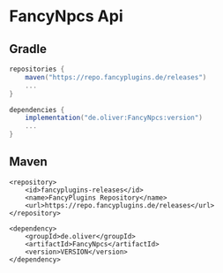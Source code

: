# FancyNpcs Api

## Gradle

```gradle
repositories {
    maven("https://repo.fancyplugins.de/releases")
    ...
}
```

```gradle
dependencies {
    implementation("de.oliver:FancyNpcs:version")
    ...
}
```

## Maven

```maven
<repository>
    <id>fancyplugins-releases</id>
    <name>FancyPlugins Repository</name>
    <url>https://repo.fancyplugins.de/releases</url>
</repository>
```

```maven
<dependency>
    <groupId>de.oliver</groupId>
    <artifactId>FancyNpcs</artifactId>
    <version>VERSION</version>
</dependency>

```